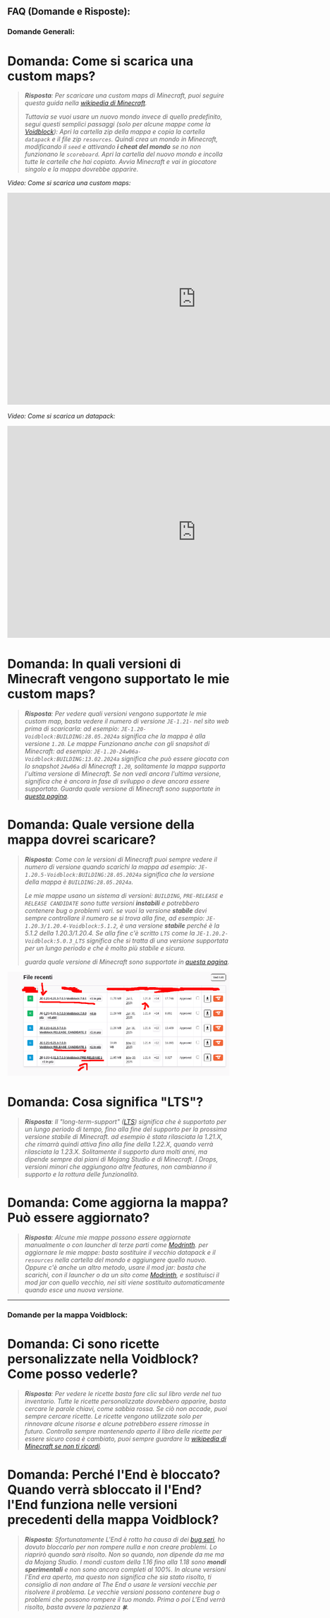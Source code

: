 ## FAQ (Domande e Risposte):

### Domande Generali:

# Domanda: Come si scarica una custom maps?

> _**Risposta**: Per scaricare una custom maps di Minecraft, puoi seguire questa guida nella [wikipedia di Minecraft](https://minecraft.wiki/wiki/Tutorials/Map_downloads)._
>
> _Tuttavia se vuoi usare un nuovo mondo invece di quello predefinito, segui questi semplici passaggi (solo per alcune mappe come la [Voidblock](https://github.com/Loweredgames/Voidblock)): Apri la cartella zip della mappa e copia la cartella ```datapack``` e il file zip ```resources```. Quindi crea un mondo in Minecraft, modificando il ```seed``` e attivando **i cheat del mondo** se no non funzionano le ```scoreboard```. Apri la cartella del nuovo mondo e incolla tutte le cartelle che hai copiato. Avvia Minecraft e vai in giocatore singolo e la mappa dovrebbe apparire._

*Video: Come si scarica una custom maps:*

<iframe width="854" height="480"
  src="https://www.youtube.com/embed/4Igv2GD5bdY"
  frameborder="0"
  allow="accelerometer; autoplay; clipboard-write; encrypted-media; gyroscope; picture-in-picture"
  allowfullscreen>
</iframe>

*Video: Come si scarica un datapack:*

<iframe width="854" height="480"
  src="https://www.youtube.com/embed/AAD3PV2aGvk"
  frameborder="0"
  allow="accelerometer; autoplay; clipboard-write; encrypted-media; gyroscope; picture-in-picture"
  allowfullscreen>
</iframe>

# Domanda: In quali versioni di Minecraft vengono supportato le mie custom maps?

> _**Risposta**: Per vedere quali versioni vengono supportate le mie custom map, basta vedere il numero di versione ```JE-1.21-``` nel sito web prima di scaricarla: ad esempio: ```JE-1.20-Voidblock:BUILDING:28.05.2024a``` significa che la mappa è alla versione ```1.20```. Le mappe Funzionano anche con gli snapshot di Minecraft: ad esempio: ```JE-1.20-24w06a-Voidblock:BUILDING:13.02.2024a``` significa che può essere giocata con lo snapshot ```24w06a``` di Minecraft ```1.20```, solitamente la mappa supporta l'ultima versione di Minecraft. Se non vedi ancora l'ultima versione, significa che è ancora in fase di sviluppo o deve ancora essere supportata._
> _Guarda quale versione di Minecraft sono supportate in [questa pagina](https://github.com/Loweredgames/Voidblock/wiki/Support-Policy-Versions)._

# Domanda: Quale versione della mappa dovrei scaricare?

> _**Risposta**: Come con le versioni di Minecraft puoi sempre vedere il numero di versione quando scarichi la mappa ad esempio: ```JE-1.20.5-Voidblock:BUILDING:28.05.2024a``` significa che la versione della mappa è ```BUILDING:28.05.2024a```._
>
> _Le mie mappe usano un sistema di versioni: ```BUILDING```, ```PRE-RELEASE``` e ```RELEASE CANDIDATE``` sono tutte versioni **instabili** e potrebbero contenere bug o problemi vari. se vuoi la versione **stabile** devi sempre controllare il numero se si trova alla fine, ad esempio: ```JE-1.20.3/1.20.4-Voidblock:5.1.2```, è una versione **stabile** perché è la 5.1.2 della 1.20.3/1.20.4. Se alla fine c'è scritto ```LTS``` come la ```JE-1.20.2-Voidblock:5.0.3_LTS``` significa che si tratta di una versione supportata per un lungo periodo e che è molto più stabile e sicura._
>
> _guarda quale versione di Minecraft sono supportate in [questa pagina](https://github.com/Loweredgames/Voidblock/wiki/Support-Policy-Versions)._

![Alcune Versioni su Curseforge](images/faq/alcune_versioni.png "Alcune Versioni su Curseforge")

# Domanda: Cosa significa "LTS"?

> _**Risposta**: Il "long-term-support" ([LTS](https://en.wikipedia.org/wiki/Long-term_support)) significa che è supportato per un lungo periodo di tempo, fino alla fine del supporto per la prossima versione stabile di Minecraft. ad esempio è stata rilasciata la 1.21.X, che rimarrà quindi attiva fino alla fine della 1.22.X, quando verrà rilasciata la 1.23.X. Solitamente il supporto dura molti anni, ma dipende sempre dai piani di Mojang Studio e di Minecraft. I Drops, versioni minori che aggiungono altre features, non cambianno il supporto e la rottura delle funzionalità._

# Domanda: Come aggiorna la mappa? Può essere aggiornato?

> _**Risposta**: Alcune mie mappe possono essere aggiornate manualmente o con launcher di terze parti come [Modrinth](https://modrinth.com/app). per aggiornare le mie mappe: basta sostituire il vecchio datapack e il ```resources``` nella cartella del mondo e aggiungere quello nuovo. Oppure c'è anche un altro metodo, usare il mod jar: basta che scarichi, con il launcher o da un sito come [Modrinth](https://cdn.modrinth.com/data/8R0OkBjV/versions/7RubgxnT/voidblock-portable-1.21.6_JE-0.jar), e sostituisci il mod jar con quello vecchio, nei siti viene sostituito automaticamente quando esce una nuova versione._

-----

### Domande per la mappa Voidblock:

# Domanda: Ci sono ricette personalizzate nella Voidblock? Come posso vederle?

> _**Risposta**: Per vedere le ricette basta fare clic sul libro verde nel tuo inventario. Tutte le ricette personalizzate dovrebbero apparire, basta cercare le parole chiavi, come sabbia rossa. Se ciò non accade, puoi sempre cercare ricette. Le ricette vengono utilizzate solo per rinnovare alcune risorse e alcune potrebbero essere rimosse in futuro. Controlla sempre mantenendo aperto il libro delle ricette per essere sicuro cosa è cambiato, puoi sempre guardare la [wikipedia di Minecraft se non ti ricordi](https://minecraft.wiki/w/Crafting#Complete_recipe_list)._

# Domanda: Perché l'End è bloccato? Quando verrà sbloccato il l'End? l'End funziona nelle versioni precedenti della mappa Voidblock?

> _**Risposta**: Sfortunatamente L'End è rotto ha causa di dei [bug seri](https://github.com/Loweredgames/Voidblock/issues/16), ho dovuto bloccarlo per non rompere nulla e non creare problemi. Lo riaprirò quando sarà risolto. Non so quando, non dipende da me ma da Mojang Studio. I mondi custom della 1.16 fino alla 1.18 sono **mondi sperimentali** e non sono ancora completi al 100%. In alcune versioni l'End era aperto, ma questo non significa che sia stato risolto, ti consiglio di non andare al The End o usare le versioni vecchie per risolvere il problema. Le vecchie versioni possono contenere bug o problemi che possono rompere il tuo mondo. Prima o poi L'End verrà risolto, basta avvere la pazienza 🍀._